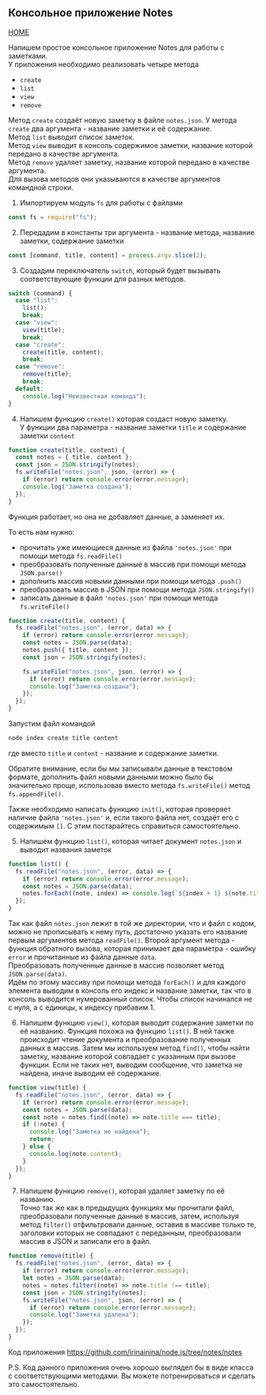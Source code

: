 ## Консольное приложение Notes

[HOME](../../README.md)

Напишем простое консольное приложение Notes для работы с заметками.  
У приложения необходимо реализовать четыре метода

- `create`
- `list`
- `view`
- `remove`

Метод `create` создаёт новую заметку в файле `notes.json`. У метода `create` два аргумента - название заметки и её содержание.  
Метод `list` выводит список заметок.  
Метод `view` выводит в консоль содержимое заметки, название которой передано в качестве аргумента.  
Метод `remove` удаляет заметку, название которой передано в качестве аргумента.  
Для вызова методов они указываются в качестве аргументов командной строки.

1. Импортируем модуль `fs` для работы с файлами

```js
const fs = require("fs");
```

2. Передадим в константы три аргумента - название метода, название заметки, содержание заметки

```js
const [command, title, content] = process.argv.slice(2);
```

3. Создадим переключатель `switch`, который будет вызывать соответствующие функции для разных методов.

```js
switch (command) {
  case "list":
    list();
    break;
  case "view":
    view(title);
    break;
  case "create":
    create(title, content);
    break;
  case "remove":
    remove(title);
    break;
  default:
    console.log("Неизвестная команда");
}
```

4. Напишем функцию `create()` которая создаст новую заметку.  
   У функции два параметра - название заметки `title` и содержание заметки `content`

```js
function create(title, content) {
  const notes = { title, content };
  const json = JSON.stringify(notes);
  fs.writeFile("notes.json", json, (error) => {
    if (error) return console.error(error.message);
    console.log("Заметка создана");
  });
}
```

Функция работает, но она не добавляет данные, а заменяет их.

То есть нам нужно:

- прочитать уже имеющиеся данные из файла `'notes.json'` при помощи метода `fs.readFile()`
- преобразовать полученные данные в массив при помощи метода `JSON.parse()`
- дополнить массив новыми данными при помощи метода `.push()`
- преобразовать массив в JSON при помощи метода `JSON.stringify()`
- записать данные в файл `'notes.json'` при помощи метода `fs.writeFile()`

```js
function create(title, content) {
  fs.readFile("notes.json", (error, data) => {
    if (error) return console.error(error.message);
    const notes = JSON.parse(data);
    notes.push({ title, content });
    const json = JSON.stringify(notes);

    fs.writeFile("notes.json", json, (error) => {
      if (error) return console.error(error.message);
      console.log("Заметка создана");
    });
  });
}
```

Запустим файл командой

```powershell
node index create title content
```

где вместо `title` и `content` - название и содержание заметки.

Обратите внимание, если бы мы записывали данные в текстовом формате, дополнить файл новыми данными можно было бы значительно проще, использовав вместо метода `fs.writeFile()` метод `fs.appendFile()`.

Также необходимо написать функцию `init()`, которая проверяет наличие файла `'notes.json'` и, если такого файла нет, создаёт его с содержимым `[]`. С этим постарайтесь справиться самостоятельно.

5. Напишем функцию `list()`, которая читает документ `notes.json` и выводит названия заметок

```js
function list() {
  fs.readFile("notes.json", (error, data) => {
    if (error) return console.error(error.message);
    const notes = JSON.parse(data);
    notes.forEach((note, index) => console.log(`${index + 1} ${note.title}`));
  });
}
```

Так как файл `notes.json` лежит в той же директории, что и файл с кодом, можно не прописывать к нему путь, достаточно указать его название первым аргументов метода `readFile()`. Второй аргумент метода - функция обратного вызова, которая принимает два параметра - ошибку `error` и прочитанные из файла данные `data`.  
Преобразовать полученные данные в массив позволяет метод `JSON.parse(data)`.  
Идём по этому массиву при помощи метода `forEach()` и для каждого элемента выводим в консоль его индекс и название заметки, так что в консоль выводится нумерованный список. Чтобы список начинался не с нуля, а с единицы, к индексу прибавим 1.

6. Напишем функцию `view()`, которая выводит содержание заметки по её названию. Функция похожа на функцию `list()`. В ней также происходит чтение документа и преобразование полученных данных в массив. Затем мы используем метод `find()`, чтобы найти заметку, название которой совпадает с указанным при вызове функции. Если не таких нет, выводим сообщение, что заметка не найдена, иначе выводим её содержание.

```js
function view(title) {
  fs.readFile("notes.json", (error, data) => {
    if (error) return console.error(error.message);
    const notes = JSON.parse(data);
    const note = notes.find((note) => note.title === title);
    if (!note) {
      console.log("Заметка не найдена");
      return;
    } else {
      console.log(note.content);
    }
  });
}
```

7. Напишем функцию `remove()`, которая удаляет заметку по её названию.  
   Точно так же как в предыдущих функциях мы прочитали файл, преобразовали полученные данные в массив, затем, используя метод `filter()` отфильтровали данные, оставив в массиве только те, заголовки которых не совпадают с переданным, преобразовали массив в JSON и записали его в файл.

```js
function remove(title) {
  fs.readFile("notes.json", (error, data) => {
    if (error) return console.error(error.message);
    let notes = JSON.parse(data);
    notes = notes.filter((note) => note.title !== title);
    const json = JSON.stringify(notes);
    fs.writeFile("notes.json", json, (error) => {
      if (error) return console.error(error.message);
      console.log("Заметка удалена");
    });
  });
}
```

Код приложения https://github.com/irinainina/node.js/tree/notes/notes

P.S. Код данного приложения очень хорошо выглядел бы в виде класса с соответствующими методами. Вы можете потренироваться и сделать это самостоятельно.
